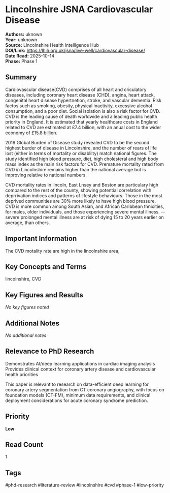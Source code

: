 # Lincolnshire JSNA Cardiovascular Disease

**Authors:** uknown  
**Year:** unknown  
**Source:** Lincolnshire Health Intelligence Hub  
**DOI/Link:** https://lhih.org.uk/jsna/live-well/cardiovascular-disease/  
**Date Read:** 2025-10-14  
**Phase:** Phase 1

## Summary

Cardiovascular disease(CVD) comprises of all heart and criculatory diseases, including coronary heart disease (CHD), angina, heart attack, congenital heart disease hypertnetion, stroke, and vascular dementia. Risk factos such as smoking, obesity, physical inactivity, excessive alcohol consumption, and a poor diet. Social isolation is also a risk factor for CVD. CVD is the leading cause of death worldwide and a leading public health priority in England. It is estimated that yearly healthcare costs in England related to CVD are estimated at £7.4 billion, with an anual cost to the wider economy of £15.8 billion.

2019 Global Burden of Disease study revealed CVD to be the second highest burder of disease in Lincolnshire, and the number of rears of life lost (either in terms of mortality or disablilty) match national figures. The study identified high blood pressure, diet, high cholesteral and high body mass index as the main risk factors for CVD. Premature mortality rated from CVD in Lincolnshire remains higher than the national average but is improving relative to national numbers. 

CVD mortality rates in lincoln, East Lnsey and Boston are particulary high compared to the rest of the county, showing potential correlation with deprrivation indices and patterns of lifestyle behaviours. Those in the most deprived communities are 30% more likely to have high blood pressure. CVD is more common among South Asian, and African Caribbean thnicities, for males, older individuals, and those experiencing severe mental illness. -- severe prolonged mental illness are at risk of dying 15 to 20 years earlier on average, than others.

## Important Information

The CVD motality rate are high in the lincolnshire area,

## Key Concepts and Terms

lincolnshire, CVD

## Key Figures and Results

_No key figures noted_

## Additional Notes

_No additional notes_

## Relevance to PhD Research

Demonstrates AI/deep learning applications in cardiac imaging analysis Provides clinical context for coronary artery disease and cardiovascular health priorities

This paper is relevant to research on data-efficient deep learning for coronary artery segmentation from CT coronary angiography, with focus on foundation models (CT-FM), minimum data requirements, and clinical deployment considerations for acute coronary syndrome prediction.

## Priority

**Low**

## Read Count

1

## Tags

#phd-research #literature-review #lincolnshire #cvd #phase-1 #low-priority
